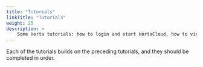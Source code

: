 ```yaml
---
title: "Tutorials"
linkTitle: "Tutorials"
weight: 25
description: >
    Some Horta tutorials: how to login and start HortaCloud, how to view images, and how to trace neurons
---
```


Each of the tutorials builds on the preceding tutorials, and they should be completed in order.